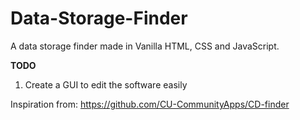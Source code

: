 # Data-Storage-Finder

A data storage finder made in Vanilla HTML, CSS and JavaScript.

**TODO**

1. Create a GUI to edit the software easily

Inspiration from: https://github.com/CU-CommunityApps/CD-finder
